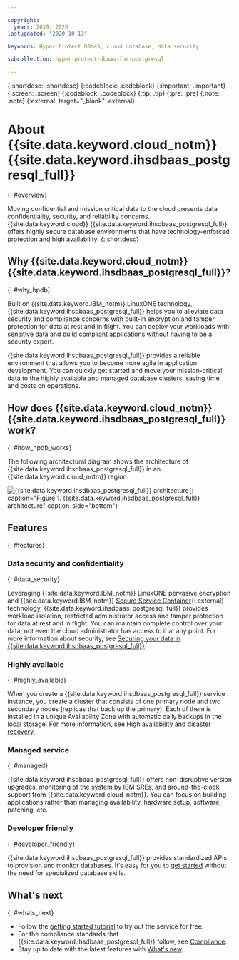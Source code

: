```yaml
---

copyright:
  years: 2019, 2020
lastupdated: "2020-10-13"

keywords: Hyper Protect DBaaS, cloud database, data security

subcollection: hyper-protect-dbaas-for-postgresql

---
```


{:shortdesc: .shortdesc}
{:codeblock: .codeblock}
{:important: .important}
{:screen: .screen}
{:codeblock: .codeblock}
{:tip: .tip}
{:pre: .pre}
{:note: .note}
{:external: target="_blank" .external}

# About {{site.data.keyword.cloud_notm}} {{site.data.keyword.ihsdbaas_postgresql_full}}
{: #overview}

Moving confidential and mission critical data to the cloud presents data confidentiality, security, and reliability concerns. {{site.data.keyword.cloud}} {{site.data.keyword.ihsdbaas_postgresql_full}} offers highly secure database environments that have technology-enforced protection and high availability.
{: shortdesc}

## Why {{site.data.keyword.cloud_notm}} {{site.data.keyword.ihsdbaas_postgresql_full}}?
{: #why_hpdb}

Built on {{site.data.keyword.IBM_notm}} LinuxONE technology, {{site.data.keyword.ihsdbaas_postgresql_full}} helps you to alleviate data security and compliance concerns with built-in encryption and tamper protection for data at rest and in flight. You can deploy your workloads with sensitive data and build compliant applications without having to be a security expert.

{{site.data.keyword.ihsdbaas_postgresql_full}} provides a reliable environment that allows you to become more agile in application development. You can quickly get started and move your mission-critical data to the highly available and managed database clusters, saving time and costs on operations.

## How does {{site.data.keyword.cloud_notm}} {{site.data.keyword.ihsdbaas_postgresql_full}} work?
{: #how_hpdb_works}

The following architectural diagram shows the architecture of {{site.data.keyword.ihsdbaas_postgresql_full}} in an {{site.data.keyword.cloud_notm}} region. 

![{{site.data.keyword.ihsdbaas_postgresql_full}} architecture](images/architecture.svg "{{site.data.keyword.ihsdbaas_postgresql_full}} architecture"){: caption="Figure 1. {{site.data.keyword.ihsdbaas_postgresql_full}} architecture" caption-side="bottom"}

## Features
{: #features}

### Data security and confidentiality
{: #data_security}

Leveraging {{site.data.keyword.IBM_notm}} LinuxONE pervasive encryption and {{site.data.keyword.IBM_notm}} [Secure Service Container](https://www.ibm.com/us-en/marketplace/secure-service-container){: external} technology, {{site.data.keyword.ihsdbaas_postgresql_full}} provides workload isolation, restricted administrator access and tamper protection for data at rest and in flight. You can maintain complete control over your data; not even the cloud administrator has access to it at any point. For more information about security, see [Securing your data in {{site.data.keyword.ihsdbaas_postgresql_full}}](/docs/hyper-protect-dbaas-for-postgresql?topic=hyper-protect-dbaas-for-postgresql-data-security).

### Highly available
{: #highly_available}

When you create a {{site.data.keyword.ihsdbaas_postgresql_full}} service instance, you create a cluster that consists of one primary node and two secondary nodes (replicas that back up the primary). Each of them is installed in a unique Availability Zone with automatic daily backups in the local storage. For more information, see [High availability and disaster recovery](/docs/hyper-protect-dbaas-for-postgresql?topic=hyper-protect-dbaas-for-postgresql-high-availability-disaster-recovery).

### Managed service
{: #managed}

{{site.data.keyword.ihsdbaas_postgresql_full}} offers non-disruptive version upgrades, monitoring of the system by IBM SREs, and around-the-clock support from {{site.data.keyword.cloud_notm}}. You can focus on building applications rather than managing availability, hardware setup, software patching, etc.

### Developer friendly
{: #developer_friendly}

{{site.data.keyword.ihsdbaas_postgresql_full}} provides standardized APIs to provision and monitor databases. It‘s easy for you to [get started](/docs/hyper-protect-dbaas-for-postgresql?topic=hyper-protect-dbaas-for-postgresql-gettingstarted) without the need for specialized database skills.

## What's next
{: #whats_next}

- Follow the [getting started tutorial](/docs/hyper-protect-dbaas-for-postgresql?topic=hyper-protect-dbaas-for-postgresql-gettingstarted) to try out the service for free.
- For the compliance standards that {{site.data.keyword.ihsdbaas_postgresql_full}} follow, see [Compliance](/docs/hyper-protect-dbaas-for-postgresql?topic=hyper-protect-dbaas-for-postgresql-compliance).
- Stay up to date with the latest features with [What's new](/docs/hyper-protect-dbaas-for-postgresql?topic=hyper-protect-dbaas-for-postgresql-what-new).
